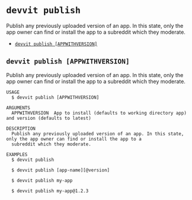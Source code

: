 # `devvit publish`

Publish any previously uploaded version of an app. In this state, only the app owner can find or install the app to a subreddit which they moderate.

- [`devvit publish [APPWITHVERSION]`](#devvit-publish-appwithversion)

## `devvit publish [APPWITHVERSION]`

Publish any previously uploaded version of an app. In this state, only the app owner can find or install the app to a subreddit which they moderate.

```
USAGE
  $ devvit publish [APPWITHVERSION]

ARGUMENTS
  APPWITHVERSION  App to install (defaults to working directory app) and version (defaults to latest)

DESCRIPTION
  Publish any previously uploaded version of an app. In this state, only the app owner can find or install the app to a
  subreddit which they moderate.

EXAMPLES
  $ devvit publish

  $ devvit publish [app-name][@version]

  $ devvit publish my-app

  $ devvit publish my-app@1.2.3
```
